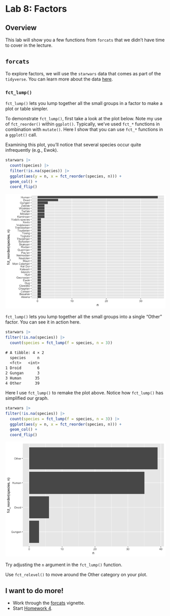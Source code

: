 # Lab 8: Factors


## Overview

This lab will show you a few functions from `forcats` that we didn’t
have time to cover in the lecture.

## `forcats`

To explore factors, we will use the `starwars` data that comes as part
of the `tidyverse`. You can learn more about the data
[here](https://dplyr.tidyverse.org/reference/starwars.html).

### `fct_lump()`

`fct_lump()` lets you lump together all the small groups in a factor to
make a plot or table simpler.

To demonstrate `fct_lump()`, first take a look at the plot below. Note
my use of `fct_reorder()` within `ggplot()`. Typically, we’ve used
`fct_*` functions in combination with `mutate()`. Here I show that you
can use `fct_*` functions in a `ggplot()` call.

Examining this plot, you’ll notice that several species occur quite
infrequently (e.g., Ewok).

``` r
starwars |>
  count(species) |>
  filter(!is.na(species)) |> 
  ggplot(aes(y = n, x = fct_reorder(species, n))) +
  geom_col() + 
  coord_flip()
```

![](lab-08_files/figure-commonmark/unnamed-chunk-2-1.png)

`fct_lump()` lets you lump together all the small groups into a single
“Other” factor. You can see it in action here.

``` r
starwars |>   
filter(!is.na(species)) |>
  count(species = fct_lump(f = species, n = 3))
```

    # A tibble: 4 × 2
      species     n
      <fct>   <int>
    1 Droid       6
    2 Gungan      3
    3 Human      35
    4 Other      39

Here I use `fct_lump()` to remake the plot above. Notice how
`fct_lump()` has simplified our graph.

``` r
starwars |>   
filter(!is.na(species)) |>
  count(species = fct_lump(f = species, n = 3)) |> 
  ggplot(aes(y = n, x = fct_reorder(species, n))) +
  geom_col() + 
  coord_flip()
```

![](lab-08_files/figure-commonmark/unnamed-chunk-4-1.png)

Try adjusting the `n` argument in the `fct_lump()` function.

Use `fct_relevel()` to move around the Other category on your plot.

## I want to do more!

- Work through the
  [forcats](https://forcats.tidyverse.org/articles/forcats.html)
  vignette.
- Start [Homework 4](hw-04.md).
